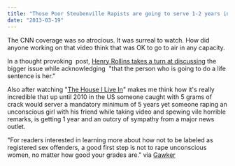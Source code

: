 ```yaml
---
title: "Those Poor Steubenville Rapists are going to serve 1-2 years in a juvenile facility"
date: "2013-03-19"
---
```


The CNN coverage was so atrocious. It was surreal to watch. How did anyone working on that video think that was OK to go to air in any capacity.

In a thought provoking  post, [Henry Rollins takes a turn at discussing](http://henryrollins.com/dispatch/detail/dispatch_03-17-12_los_angeles/) the bigger issue while acknowledging  "that the person who is going to do a life sentence is her."

Also after watching "[The House I Live In](http://www.thehouseilivein.org/)" makes me think how it's really incredible that up until 2010 in the US someone caught with 5 grams of crack would server a mandatory minimum of 5 years yet someone raping an unconscious girl with his friend while taking video and spewing vile horrible remarks, is getting 1 year and an outcry of sympathy from a major news outlet.

"For readers interested in learning more about how not to be labeled as registered sex offenders, a good first step is not to rape unconscious women, no matter how good your grades are." via [Gawker](http://gawker.com/5991003/cnn-reports-on-the-promising-future-of-the-steubenville-rapists-who-are-very-good-students)
